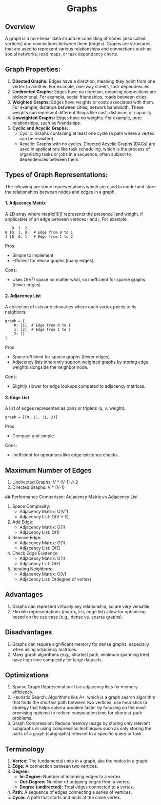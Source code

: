 <h1 align="center">Graphs</h1>

## Overview
A graph is a non-linear data structure consisting of nodes (also called vertices) and connections between them (edges). Graphs are structures that are used to represent various relationships and connections such as social networks, road maps, or task dependency charts.

## Graph Properties:
1. **Directed Graphs:** Edges have a direction, meaning they point from one vertex to another. For example, one-way streets, task dependencies.
2. **Undirected Graphs:** Edges have no direction, meaning connections are bidirectional. For example, social friendships, roads between cities.
3. **Weighted Graphs:** Edges have weights or costs associated with them. For example, distance between cities, network bandwidth. These weights can represent different things like cost, distance, or capacity.
4. **Unweighted Graphs:** Edges have no weights. For example, pure relationships, such as friendships.
5. **Cyclic and Acyclic Graphs:**
	- Cyclic: Graphs containing at least one cycle (a path where a vertex can be revisited).
	- Acyclic: Graphs with no cycles. Directed Acyclic Graphs (DAGs) are used in applications like task scheduling, which is the process of organizing tasks or jobs in a sequence, often subject to dependencies between them.

## Types of Graph Representations:
The following are some representations which are used to model and store the relationships between nodes and edges in a graph.

#### 1. Adjacency Matrix
A 2D array where matrix[i][j] represents the presence (and weight, if applicable) of an edge between vertices i and j. For example:

```
   0  1  2
0 [0, 1, 0]  # Edge from 0 to 1
1 [0, 0, 1]  # Edge from 1 to 2
```

Pros:
- Simple to implement.
- Efficient for dense graphs (many edges).

Cons:
- Uses O(V²) space no matter what, so inefficient for sparse graphs (fewer edges).

#### 2. Adjacency List
A collection of lists or dictionaries where each vertex points to its neighbors.

```
graph = {
    0: [1], # Edge from 0 to 1
    1: [2], # Edge from 1 to 2
    2: []
}
```

Pros:
- Space-efficient for sparse graphs (fewer edges).
- Adjacency lists inherently support weighted graphs by storing edge weights alongside the neighbor node.

Cons:
- Slightly slower for edge lookups compared to adjacency matrices.

#### 3. Edge List
A list of edges represented as pairs or triplets (u, v, weight).

```
graph = [(0, 1), (1, 2)]
```

Pros: 
- Compact and simple.

Cons:
- Inefficient for operations like edge existence checks.

## Maximum Number of Edges
1. Undirected Graphs: V * (V-1) // 2
2. Directed Graphs: V * (V-1)

## Performance Comparison: Adjacency Matrix vs Adjacency List
1. Space Complexity:
	- Adjacency Matrix: O(V²)
	- Adjacency List: O(V + E)
2. Add Edge:
	- Adjacency Matrix: O(1)
	- Adjacency List: O(1)
3. Remove Edge:
	- Adjacency Matrix: O(1)
	- Adjacency List: O(E)
4. Check Edge Existence:
	- Adjacency Matrix: O(1)
	- Adjacency List: O(E)
5. Iterating Neighbors:
	- Adjacency Matrix: O(V)
	- Adjacency List: O(degree of vertex)

## Advantages
1. Graphs can represent virtually any relationship, so are very versatile.
2. Flexible representations (matrix, list, edge list) allow for optimizing based on the use case (e.g., dense vs. sparse graphs).

## Disadvantages
1. Graphs can require significant memory for dense graphs, especially when using adjacency matrices.
2. Many graph algorithms (e.g., shortest path, minimum spanning tree) have high time complexity for large datasets.

## Optimizations
1. Sparse Graph Representation: Use adjacency lists for memory efficiency.
2. Heuristic Search: Algorithms like A*, which is a graph search algorithm that finds the shortest path between two vertices, use heuristics (a strategy that helps solve a problem faster by focusing on the most promising options) to reduce computation time for shortest-path problems.
3. Graph Compression: Reduce memory usage by storing only relevant subgraphs or using compression techniques such as only storing the parts of a graph (subgraphs) relevant to a specific query or task.

## Terminology
1. **Vertex:** The fundamental units in a graph, aka the nodes in a graph.
2. **Edge:** A connection between two vertices.
3. **Degree:**
	- **In-Degree:** Number of incoming edges to a vertex.
	- **Out-Degree:** Number of outgoing edges from a vertex.
	- **Degree (undirected):** Total edges connected to a vertex.
4. **Path:** A sequence of edges connecting a series of vertices.
5. **Cycle:** A path that starts and ends at the same vertex.
